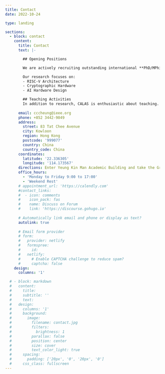 ```yaml
---
title: Contact
date: 2022-10-24

type: landing

sections:
  - block: contact
    content:
      title: Contact
      text: |-

        ## Opening Positions

        We are actively recruiting outstanding international **PhD/MPhil candidates**, **Postdoctoral fellows**, and **visiting scholars** to join our team in Hong Kong. Successful candidates will have the opportunity to work on cutting-edge research projects. 

        Our research focuses on:
        - RISC-V Architecture
        - Cryptographic Hardware
        - AI Hardware Design

        ## Teaching Activities
        In addition to research, CALAS is enthusiastic about teaching. Since 2021, CALAS has been hosting a Gifted Education Off-School Advanced Learning Programme funded by the Gifted Education Fund from Hong Kong Education Bureau each year. You can find out more about this programme on [CityUHK-EE-GEF website](https://www.ee.cityu.edu.hk/prospective_students/Gifted_Education_Fund). 
        
      email: cccheung@ieee.org
      phone: +852 3442-9849
      address:
        street: 83 Tat Chee Avenue
        city: Kowloon
        region: Hong Kong
        postcode: '999077'
        country: China
        country_code: China
      coordinates:
        latitude: '22.336305'
        longitude: '114.173567'
      directions: Enter Yeung Kin Man Academic Building and take the Green Zone lift to Office G6518 on Floor 6
      office_hours:
        - 'Monday to Friday 9:00 to 17:00'
        - 'Weekend Rest'
      # appointment_url: 'https://calendly.com'
      #contact_links:
      #  - icon: comments
      #    icon_pack: fas
      #    name: Discuss on Forum
      #    link: 'https://discourse.gohugo.io'
    
      # Automatically link email and phone or display as text?
      autolink: true
    
      # Email form provider
      # form:
      #   provider: netlify
      #   formspree:
      #     id:
      #   netlify:
      #     # Enable CAPTCHA challenge to reduce spam?
      #     captcha: false
    design:
      columns: '1'

  # - block: markdown
  #   content:
  #     title:
  #     subtitle: ''
  #     text:
  #   design:
  #     columns: '1'
  #     background:
  #       image: 
  #         filename: contact.jpg
  #         filters:
  #           brightness: 1
  #         parallax: false
  #         position: center
  #         size: cover
  #         text_color_light: true
  #     spacing:
  #       padding: ['20px', '0', '20px', '0']
  #     css_class: fullscreen
---
```

